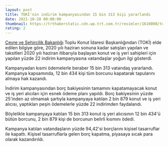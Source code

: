 ```yaml
--- 
layout: post
title: TOKİ'nin indirim kampanyasından 15 bin 313 kişi yararlandı
date: 2021-10-20 00:00:00
thumbnail: https://trthaberstatic.cdn.wp.trt.com.tr/resimler/1610000/toki-1611556.jpg
rating: 2
---
```

<p>
	<a href="https://www.trthaber.com/etiket/cevre-ve-sehircilik-bakanligi/" target="_blank">Çevre ve Şehircilik Bakanlığı</a> Toplu Konut İdaresi Başkanlığından (TOKİ) elde edilen bilgiye göre, 2020 yılı haziran sonuna kadar satışları yapılan ve taksitleri 2020 yılı haziran itibarıyla başlayan konut ve iş yeri sahipleri için yapılan yüzde 22 indirim kampanyasına vatandaşlar yoğun ilgi gösterdi.</p>
<p>
	Kampanyadan kısmi ödemelerle beraber 15 bin 313 vatandaş yararlandı. Kampanya kapsamında, 12 bin 434 kişi tüm borcunu kapatarak tapularını almaya hak kazandı.</p>
<p>
	İndirim kampanyasından borç bakiyesinin tamamını kapatamayacak konut ve iş yeri alıcıları için esnek ödeme planı yapıldı. Borç bakiyesinin yüzde 25'inden az olmamak şartıyla kampanyaya katılan 2 bin 879 konut ve iş yeri alıcısı, yaptıkları peşin ödemelerle yüzde 22 indirimden faydalandı.</p>
<p>
	Böylelikle kampanyaya katılan 15 bin 313 konut iş yeri alıcısının 12 bin 434'ü bütün borcunu, 2 bin 879 kişi de borcunun belirli kısmını ödedi.</p>
<p>
	Kampanya katılan vatandaşların yüzde 94,42'si borçlarını kişisel tasarruflar ile kapattı. Kişisel tasarruflarla gelen borç kapatma, piyasaya sıcak para olarak kazandırıldı.</p>